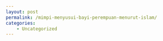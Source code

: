 ```yaml
---
layout: post
permalink: /mimpi-menyusui-bayi-perempuan-menurut-islam/
categories:
    - Uncategorized
---
```


